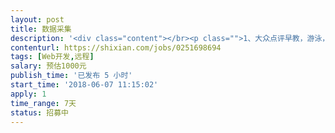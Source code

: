 ```yaml
---                
layout: post       
title: 数据采集           
description: '<div class="content"></br><p class="">1、大众点评早教，游泳，英语，艺术培训等数据收集</br><br/>2、获取机构名称、电话、地区</br><br/>3、保证数据真实，可远程，可坐班</br><br/>4、项目周期，7天，                                     </br><br/>5、请尽快确定联系     </br></p></br></div>'     
contenturl: https://shixian.com/jobs/0251698694      
tags: [Web开发,远程]            
salary: 预估1000元          
publish_time: '已发布 5 小时'         
start_time: '2018-06-07 11:15:02'           
apply: 1                   
time_range: 7天              
status: 招募中                  
---                 
```

